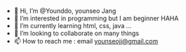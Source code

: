- 👋 Hi, I’m @Younddo, younseo Jang
- 👀 I’m interested in programming but I am beginner HAHA
- 🌱 I’m currently learning html, css, java ... 
- 💞️ I’m looking to collaborate on many things
- 📫 How to reach me : email younseojj@gmail.com

<!---
Younddo/Younddo is a ✨ special ✨ repository because its `README.md` (this file) appears on your GitHub profile.
You can click the Preview link to take a look at your changes.
--->
